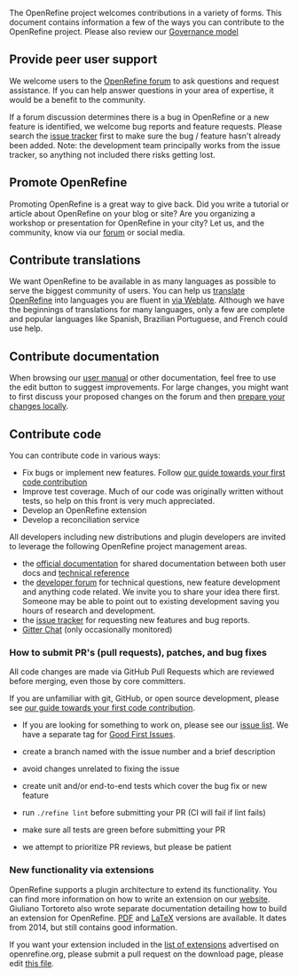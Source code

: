 The OpenRefine project welcomes contributions in a variety of forms.
This document contains information a few of the ways you can contribute to the OpenRefine project.
Please also review our [Governance model](https://github.com/OpenRefine/OpenRefine/blob/master/GOVERNANCE.md)

## Provide peer user support

We welcome users to the [OpenRefine forum](https://forum.openrefine.org/) to ask questions and request assistance.
If you can help answer questions in your area of expertise, it would be a benefit to the community.

If a forum discussion determines there is a bug in OpenRefine or a new feature is identified,
we welcome bug reports and feature requests. Please search the [issue tracker](https://github.com/OpenRefine/OpenRefine/issues) first to make sure
the bug / feature hasn't already been added. Note: the development team principally works from the issue
tracker, so anything not included there risks getting lost.

## Promote OpenRefine

Promoting OpenRefine is a great way to give back. Did you write a tutorial or article about OpenRefine on your blog or site?
Are you organizing a workshop or presentation for OpenRefine in your city? Let us, and the community, know via our [forum](https://forum.openrefine.org/) or social media.

## Contribute translations

We want OpenRefine to be available in as many languages as possible to serve
the biggest community of users. You can help us [translate OpenRefine](https://docs.openrefine.org/technical-reference/translating-ui) into languages you are fluent in [via Weblate](https://hosted.weblate.org/engage/openrefine/?utm_source=widget).
Although we have the beginnings of translations for many languages, only a few are complete and popular languages
like Spanish, Brazilian Portuguese, and French could use help.

## Contribute documentation

When browsing our [user manual](https://openrefine.org/docs/) or other documentation, feel free to use the edit button to suggest improvements.
For large changes, you might want to first discuss your proposed changes on the forum and then [prepare your changes locally](https://openrefine.org/docs/technical-reference/documentation-contributions).

##  Contribute code 

You can contribute code in various ways:
- Fix bugs or implement new features. Follow [our guide towards your first code contribution](https://openrefine.org/docs/technical-reference/code-contributions)
- Improve test coverage. Much of our code was originally written without tests, so help on this front is very much appreciated.
- Develop an OpenRefine extension
- Develop a reconciliation service

All developers including new distributions and plugin developers are invited to leverage the following OpenRefine project management areas.
- the [official documentation](https://openrefine.org/docs/) for shared documentation between both user docs and [technical reference](https://docs.openrefine.org/technical-reference/contributing)
- the [developer forum](https://forum.openrefine.org/c/dev/8) for technical questions, new feature development and anything code related. We invite you to share your idea there first. Someone may be able to point out to existing development saving you hours of research and development.
- the [issue tracker](https://github.com/OpenRefine/OpenRefine/issues) for requesting new features and bug reports.
- [Gitter Chat](https://gitter.im/OpenRefine/OpenRefine) (only occasionally monitored)

### How to submit PR's (pull requests), patches, and bug fixes

All code changes are made via GitHub Pull Requests which are reviewed before merging, even those by core committers.

If you are unfamiliar with git, GitHub, or open source development, please see [our guide towards your first code contribution](https://openrefine.org/docs/technical-reference/code-contributions).

- If you are looking for something to work on, please see our [issue list](https://github.com/OpenRefine/OpenRefine/issues). We have a separate tag for [Good First Issues](https://github.com/OpenRefine/OpenRefine/issues?q=is%3Aopen+is%3Aissue+label%3A%22Good+First+Issue%22).

- create a branch named with the issue number and a brief description
- avoid changes unrelated to fixing the issue
- create unit and/or end-to-end tests which cover the bug fix or new feature
- run `./refine lint` before submitting your PR (CI will fail if lint fails)
- make sure all tests are green before submitting your PR
- we attempt to prioritize PR reviews, but please be patient

### New functionality via extensions

OpenRefine supports a plugin architecture to extend its functionality. You can find more information on how to write
an extension on our [website](https://openrefine.org/docs/technical-reference/writing-extensions).
Giuliano Tortoreto also wrote separate documentation detailing how to build an extension for OpenRefine.
[PDF](https://github.com/giTorto/OpenRefineExtensionDoc/blob/master/main.pdf) and [LaTeX](https://github.com/giTorto/OpenRefineExtensionDoc/) versions are available. It dates from 2014, but still contains good information.

If you want your extension included in the [list of extensions](https://openrefine.org/extensions) advertised on openrefine.org,
please submit a pull request on the download page, please edit [this file](https://github.com/OpenRefine/openrefine.org/blob/master/src/pages/extensions.md).
